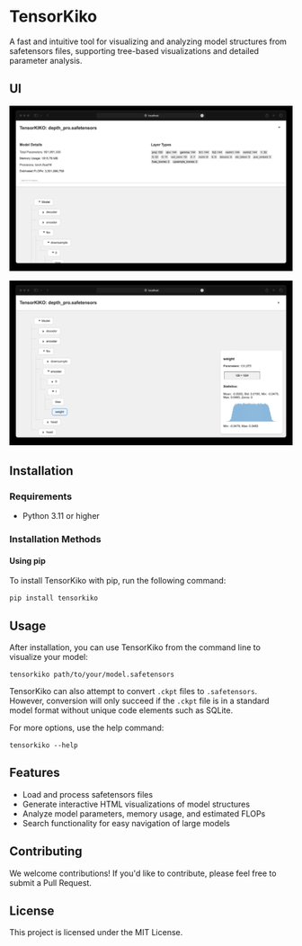 # TensorKiko

A fast and intuitive tool for visualizing and analyzing model structures from safetensors files, supporting tree-based visualizations and detailed parameter analysis.

## UI

![View on the model information](https://github.com/takara-ai/TensorKiko/blob/main/media/images/ui/detail_tab.jpg)

![View on the layer level with histograms](https://github.com/takara-ai/TensorKiko/blob/main/media/images/ui/layer_detail.jpg)

## Installation

### Requirements

- Python 3.11 or higher

### Installation Methods

#### Using pip

To install TensorKiko with pip, run the following command:

```
pip install tensorkiko
```

<!-- #### Using Homebrew

To install TensorKiko using Homebrew, use the following commands:

```
brew tap takara-ai/tensorkiko https://github.com/takara-ai/TensorKiko
brew install tensorkiko
``` -->

## Usage

After installation, you can use TensorKiko from the command line to visualize your model:

```
tensorkiko path/to/your/model.safetensors
```

TensorKiko can also attempt to convert `.ckpt` files to `.safetensors`. However, conversion will only succeed if the `.ckpt` file is in a standard model format without unique code elements such as SQLite.

For more options, use the help command:

```
tensorkiko --help
```

## Features

- Load and process safetensors files
- Generate interactive HTML visualizations of model structures
- Analyze model parameters, memory usage, and estimated FLOPs
- Search functionality for easy navigation of large models

## Contributing

We welcome contributions! If you'd like to contribute, please feel free to submit a Pull Request.

## License

This project is licensed under the MIT License.
